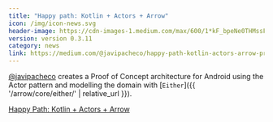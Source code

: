 ```yaml
---
title: "Happy path: Kotlin + Actors + Arrow"
icon: /img/icon-news.svg
header-image: https://cdn-images-1.medium.com/max/600/1*kF_bpeNe0THMssFEa2enYA.jpeg
version: version 0.3.11
category: news
link: https://medium.com/@javipacheco/happy-path-kotlin-actors-arrow-proof-of-concept-322e9099d2ea
---
```

[@javipacheco](https://github.com/javipacheco) creates a Proof of Concept architecture for Android using the Actor pattern and modelling the domain with [`Either`]({{ '/arrow/core/either/' | relative_url }}).

[Happy Path: Kotlin + Actors + Arrow](https://medium.com/@javipacheco/happy-path-kotlin-actors-arrow-proof-of-concept-322e9099d2ea)
